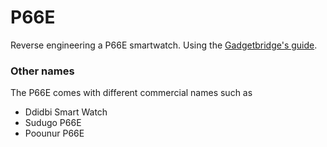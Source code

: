 # P66E
Reverse engineering a P66E smartwatch. Using the [Gadgetbridge's guide](https://codeberg.org/Freeyourgadget/Gadgetbridge/wiki/BT-Protocol-Reverse-Engineering).

### Other names
The P66E comes with different commercial names such as
- Ddidbi Smart Watch
- Sudugo P66E
- Poounur P66E
